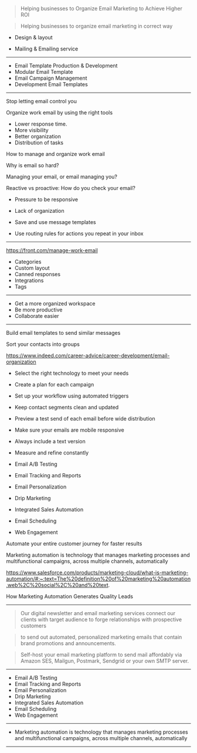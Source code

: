 > Helping businesses to Organize Email Marketing to Achieve Higher ROI

> Helping businesses to organize email marketing in correct way



- Design & layout

- Mailing & Emailing service

---

- Email Template Production & Development
- Modular Email Template
- Email Campaign Management
- Development Email Templates


---

Stop letting email control you

Organize work email by using the right tools



- Lower response time.
- More visibility
- Better organization
- Distribution of tasks


How to manage and organize work email


Why is email so hard?



Managing your email, or email managing you?

Reactive vs proactive: How do you check your email?


- Pressure to be responsive
- Lack of organization

- Save and use message templates
- Use routing rules for actions you repeat in your inbox


---

https://front.com/manage-work-email


- Categories 
- Custom layout
- Canned responses
- Integrations 
- Tags 

---

- Get a more organized workspace
- Be more productive
- Collaborate easier


---

Build email templates to send similar messages

Sort your contacts into groups



https://www.indeed.com/career-advice/career-development/email-organization

- Select the right technology to meet your needs
- Create a plan for each campaign
- Set up your workflow using automated triggers
- Keep contact segments clean and updated
- Preview a test send of each email before wide distribution
- Make sure your emails are mobile responsive
- Always include a text version
- Measure and refine constantly



- Email A/B Testing
- Email Tracking and Reports
- Email Personalization
- Drip Marketing
- Integrated Sales Automation
- Email Scheduling
- Web Engagement




Automate your entire customer journey for faster results


Marketing automation is technology that manages marketing processes and multifunctional campaigns, across multiple channels, automatically

https://www.salesforce.com/products/marketing-cloud/what-is-marketing-automation/#:~:text=The%20definition%20of%20marketing%20automation,web%2C%20social%2C%20and%20text.



How Marketing Automation Generates Quality Leads


---


> Our digital newsletter and email marketing services connect our clients with target audience to forge relationships with prospective customers

> to send out automated, personalized marketing emails that contain brand promotions and announcements.

> Self-host your email marketing platform to send mail affordably via Amazon SES, Mailgun, Postmark, Sendgrid or your own SMTP server.
 
---

* Email A/B Testing
* Email Tracking and Reports
* Email Personalization
* Drip Marketing
* Integrated Sales Automation
* Email Scheduling
* Web Engagement

---


* Marketing automation is technology that manages marketing processes and multifunctional campaigns, across multiple channels, automatically

---
